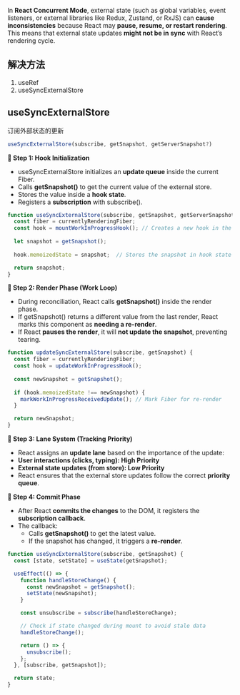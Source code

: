 In **React Concurrent Mode**, external state (such as global variables, event listeners, or external libraries like Redux, Zustand, or RxJS) can **cause inconsistencies** because React may **pause, resume, or restart rendering**. This means that external state updates **might not be in sync** with React’s rendering cycle.

## 解决方法
1. useRef
2. useSyncExternalStore

## useSyncExternalStore
订阅外部状态的更新
```javascript
useSyncExternalStore(subscribe, getSnapshot, getServerSnapshot?)
```
**🔹 Step 1: Hook Initialization**
- useSyncExternalStore initializes an **update queue** inside the current Fiber.
- Calls **getSnapshot()** to get the current value of the external store.
- Stores the value inside a **hook state**.
- Registers a **subscription** with subscribe().
```javascript
function useSyncExternalStore(subscribe, getSnapshot, getServerSnapshot) {
  const fiber = currentlyRenderingFiber;
  const hook = mountWorkInProgressHook(); // Creates a new hook in the Fiber tree
  
  let snapshot = getSnapshot();
  
  hook.memoizedState = snapshot;  // Stores the snapshot in hook state

  return snapshot;
}
```

**🔹 Step 2: Render Phase (Work Loop)**
- During reconciliation, React calls **getSnapshot()** inside the render phase.
- If getSnapshot() returns a different value from the last render, React marks this component as **needing a re-render**.
- If React **pauses the render**, it will **not update the snapshot**, preventing tearing.
```javascript
function updateSyncExternalStore(subscribe, getSnapshot) {
  const fiber = currentlyRenderingFiber;
  const hook = updateWorkInProgressHook();
  
  const newSnapshot = getSnapshot();
  
  if (hook.memoizedState !== newSnapshot) {
    markWorkInProgressReceivedUpdate(); // Mark Fiber for re-render
  }

  return newSnapshot;
}
```
**🔹 Step 3: Lane System (Tracking Priority)**
- React assigns an **update lane** based on the importance of the update:
- **User interactions (clicks, typing): High Priority**
-  **External state updates (from store): Low Priority**
- React ensures that the external store updates follow the correct **priority queue**.

**🔹 Step 4: Commit Phase**
- After React **commits the changes** to the DOM, it registers the **subscription callback**.
- The callback:
	- Calls **getSnapshot()** to get the latest value.
	- If the snapshot has changed, it triggers a **re-render**.
```javascript
function useSyncExternalStore(subscribe, getSnapshot) {
  const [state, setState] = useState(getSnapshot);

  useEffect(() => {
    function handleStoreChange() {
      const newSnapshot = getSnapshot();
      setState(newSnapshot);
    }

    const unsubscribe = subscribe(handleStoreChange);

    // Check if state changed during mount to avoid stale data
    handleStoreChange();

    return () => {
      unsubscribe();
    };
  }, [subscribe, getSnapshot]);

  return state;
}
```
